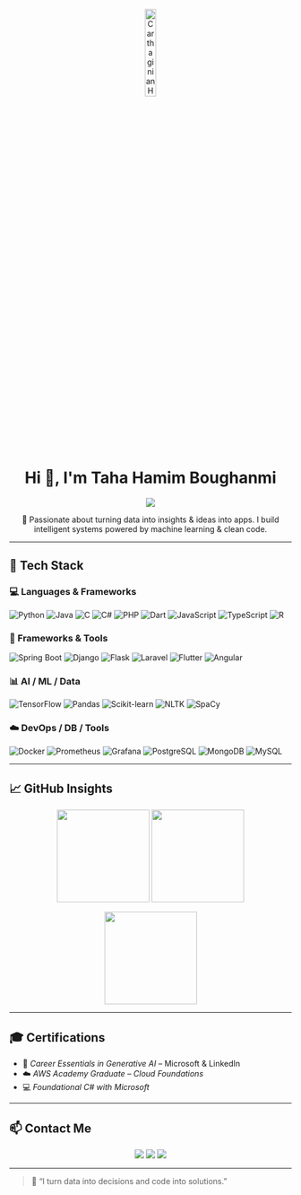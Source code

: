 <p align="center">
  <img src="https://th.bing.com/th/id/OIP.2LtMKSpX32_trZGhV7tIywHaLH?rs=1&pid=ImgDetMain" alt="Carthaginian Helmet" width="20%" />
</p>


<h1 align="center">Hi 👋, I'm Taha Hamim Boughanmi</h1>

<p align="center">
  <img src="https://readme-typing-svg.demolab.com/?lines=Full-Stack+Developer;Data+Scientist;AI+&+ML+Enthusiast;Open+Source+Contributor&center=true&width=440&height=45&color=0DF7F5&vCenter=true&size=22" />
</p>

<p align="center">
  🚀 Passionate about turning data into insights & ideas into apps.  
  I build intelligent systems powered by machine learning & clean code.
</p>

---

## 🧠 Tech Stack

### 💻 Languages & Frameworks

![Python](https://img.shields.io/badge/Python-3776AB?style=flat-square&logo=python&logoColor=white)
![Java](https://img.shields.io/badge/Java-007396?style=flat-square&logo=java&logoColor=white)
![C](https://img.shields.io/badge/C-00599C?style=flat-square&logo=c&logoColor=white)
![C#](https://img.shields.io/badge/C%23-239120?style=flat-square&logo=c-sharp&logoColor=white)
![PHP](https://img.shields.io/badge/PHP-777BB4?style=flat-square&logo=php&logoColor=white)
![Dart](https://img.shields.io/badge/Dart-0175C2?style=flat-square&logo=dart&logoColor=white)
![JavaScript](https://img.shields.io/badge/JavaScript-F7DF1E?style=flat-square&logo=javascript&logoColor=black)
![TypeScript](https://img.shields.io/badge/TypeScript-3178C6?style=flat-square&logo=typescript&logoColor=white)
![R](https://img.shields.io/badge/R-276DC3?style=flat-square&logo=r&logoColor=white)

### 🧰 Frameworks & Tools

![Spring Boot](https://img.shields.io/badge/SpringBoot-6DB33F?style=flat-square&logo=spring-boot&logoColor=white)
![Django](https://img.shields.io/badge/Django-092E20?style=flat-square&logo=django&logoColor=white)
![Flask](https://img.shields.io/badge/Flask-000000?style=flat-square&logo=flask&logoColor=white)
![Laravel](https://img.shields.io/badge/Laravel-FF2D20?style=flat-square&logo=laravel&logoColor=white)
![Flutter](https://img.shields.io/badge/Flutter-02569B?style=flat-square&logo=flutter&logoColor=white)
![Angular](https://img.shields.io/badge/Angular-DD0031?style=flat-square&logo=angular&logoColor=white)

### 📊 AI / ML / Data

![TensorFlow](https://img.shields.io/badge/TensorFlow-FF6F00?style=flat-square&logo=tensorflow&logoColor=white)
![Pandas](https://img.shields.io/badge/Pandas-150458?style=flat-square&logo=pandas)
![Scikit-learn](https://img.shields.io/badge/Scikit--Learn-F7931E?style=flat-square&logo=scikit-learn&logoColor=white)
![NLTK](https://img.shields.io/badge/NLTK-009688?style=flat-square)
![SpaCy](https://img.shields.io/badge/SpaCy-20232A?style=flat-square)

### ☁️ DevOps / DB / Tools

![Docker](https://img.shields.io/badge/Docker-2496ED?style=flat-square&logo=docker&logoColor=white)
![Prometheus](https://img.shields.io/badge/Prometheus-E6522C?style=flat-square&logo=prometheus&logoColor=white)
![Grafana](https://img.shields.io/badge/Grafana-F46800?style=flat-square&logo=grafana&logoColor=white)
![PostgreSQL](https://img.shields.io/badge/PostgreSQL-336791?style=flat-square&logo=postgresql&logoColor=white)
![MongoDB](https://img.shields.io/badge/MongoDB-47A248?style=flat-square&logo=mongodb)
![MySQL](https://img.shields.io/badge/MySQL-4479A1?style=flat-square&logo=mysql)

---

## 📈 GitHub Insights

<p align="center">
  <img src="https://github-readme-stats.vercel.app/api?username=tahahamim86&show_icons=true&theme=tokyonight" height="165" />
  <img src="https://github-readme-streak-stats.herokuapp.com?user=tahahamim86&theme=tokyonight&date_format=M%20j%5B%2C%20Y%5D" height="165" />
</p>

<p align="center">
  <img src="https://github-readme-stats.vercel.app/api/top-langs/?username=tahahamim86&layout=compact&theme=tokyonight" height="165" />
</p>

---

## 🎓 Certifications

- 📌 *Career Essentials in Generative AI* – Microsoft & LinkedIn  
- ☁️ *AWS Academy Graduate – Cloud Foundations*  
- 💻 *Foundational C# with Microsoft*

---

## 📫 Contact Me

<p align="center">
  <a href="mailto:boughtahha@outlook.com"><img src="https://img.shields.io/badge/-Email-D14836?style=flat&logo=gmail&logoColor=white"></a>
  <a href="https://www.linkedin.com/in/taha-hamim-boughanmi"><img src="https://img.shields.io/badge/-LinkedIn-blue?style=flat&logo=linkedin&logoColor=white"></a>
  <a href="https://github.com/tahahamim86"><img src="https://img.shields.io/badge/-GitHub-181717?style=flat&logo=github&logoColor=white"></a>
</p>

---

> 💬 “I turn data into decisions and code into solutions.”
